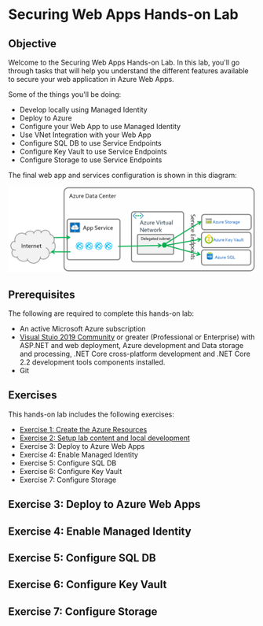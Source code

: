 # Securing Web Apps Hands-on Lab

## Objective
Welcome to the Securing Web Apps Hands-on Lab. In this lab, you'll go through tasks that will help you understand the different features available to secure your web application in Azure Web Apps.

Some of the things you'll be doing:
* Develop locally using Managed Identity
* Deploy to Azure
* Configure your Web App to use Managed Identity
* Use VNet Integration with your Web App
* Configure SQL DB to use Service Endpoints
* Configure Key Vault to use Service Endpoints
* Configure Storage to use Service Endpoints

The final web app and services configuration is shown in this diagram:

![Overview](images/overview.png)

## Prerequisites
The following are required to complete this hands-on lab:
* An active Microsoft Azure subscription
* [Visual Stuio 2019 Community](https://visualstudio.microsoft.com/) or greater (Professional or Enterprise) with ASP.NET and web deployment, Azure development and Data storage and processing, .NET Core cross-platform development and .NET Core 2.2 development tools components installed.
* Git

## Exercises
This hands-on lab includes the following exercises:
* [Exercise 1: Create the Azure Resources](exercise1.md)
* [Exercise 2: Setup lab content and local development](exercise2.md)
* Exercise 3: Deploy to Azure Web Apps
* Exercise 4: Enable Managed Identity
* Exercise 5: Configure SQL DB
* Exercise 6: Configure Key Vault
* Exercise 7: Configure Storage


## Exercise 3: Deploy to Azure Web Apps

## Exercise 4: Enable Managed Identity

## Exercise 5: Configure SQL DB

## Exercise 6: Configure Key Vault

## Exercise 7: Configure Storage
